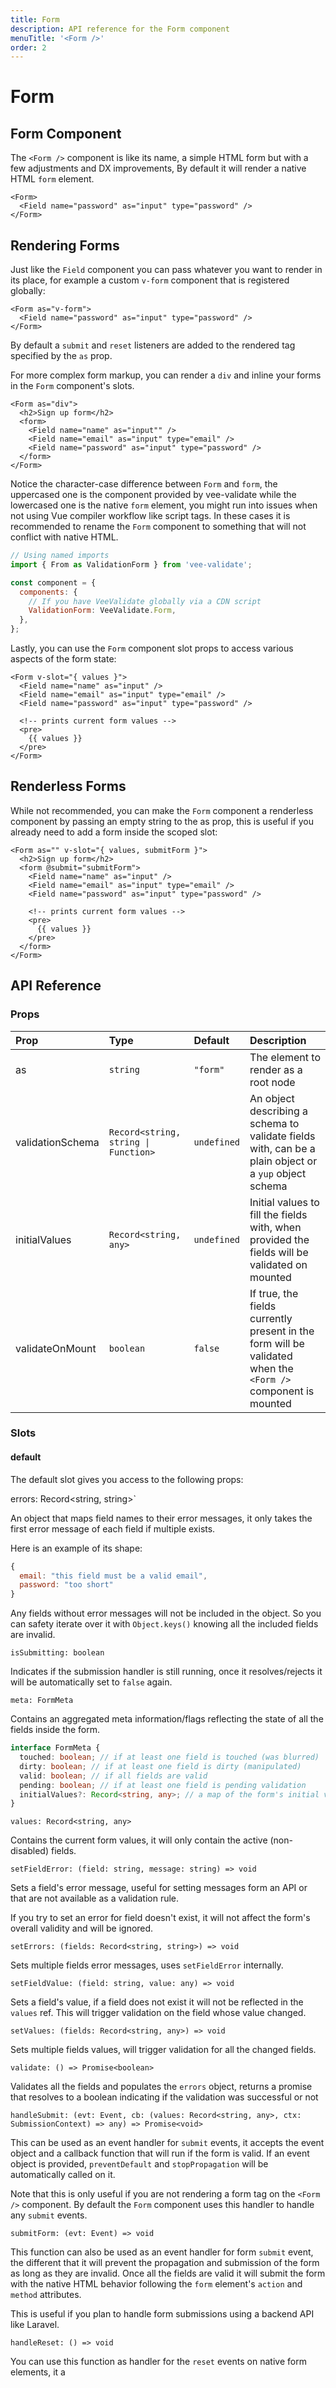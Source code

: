 ```yaml
---
title: Form
description: API reference for the Form component
menuTitle: '<Form />'
order: 2
---
```


# Form

## Form Component

The `<Form />` component is like its name, a simple HTML form but with a few adjustments and DX improvements, By default it will render a native HTML `form` element.

```vue
<Form>
  <Field name="password" as="input" type="password" />
</Form>
```

## Rendering Forms

Just like the `Field` component you can pass whatever you want to render in its place, for example a custom `v-form` component that is registered globally:

```vue
<Form as="v-form">
  <Field name="password" as="input" type="password" />
</Form>
```

By default a `submit` and `reset` listeners are added to the rendered tag specified by the `as` prop.

For more complex form markup, you can render a `div` and inline your forms in the `Form` component's slots.

```vue
<Form as="div">
  <h2>Sign up form</h2>
  <form>
    <Field name="name" as="input"" />
    <Field name="email" as="input" type="email" />
    <Field name="password" as="input" type="password" />
  </form>
</Form>
```

<doc-tip type="danger" title="HTML Case Insensitivity">

Notice the character-case difference between `Form` and `form`, the uppercased one is the component provided by vee-validate while the lowercased one is the native `form` element, you might run into issues when not using Vue compiler workflow like script tags. In these cases it is recommended to rename the `Form` component to something that will not conflict with native HTML.

```js
// Using named imports
import { From as ValidationForm } from 'vee-validate';

const component = {
  components: {
    // If you have VeeValidate globally via a CDN script
    ValidationForm: VeeValidate.Form,
  },
};
```

</doc-tip>

Lastly, you can use the `Form` component slot props to access various aspects of the form state:

```vue
<Form v-slot="{ values }">
  <Field name="name" as="input" />
  <Field name="email" as="input" type="email" />
  <Field name="password" as="input" type="password" />

  <!-- prints current form values -->
  <pre>
    {{ values }}
  </pre>
</Form>
```

## Renderless Forms

While not recommended, you can make the `Form` component a renderless component by passing an empty string to the as prop, this is useful if you already need to add a form inside the scoped slot:

```vue
<Form as="" v-slot="{ values, submitForm }">
  <h2>Sign up form</h2>
  <form @submit="submitForm">
    <Field name="name" as="input" />
    <Field name="email" as="input" type="email" />
    <Field name="password" as="input" type="password" />

    <!-- prints current form values -->
    <pre>
      {{ values }}
    </pre>
  </form>
</Form>
```

## API Reference

### Props

| Prop             | Type                                 | Default     | Description                                                                                                  |
| :--------------- | :----------------------------------- | :---------- | :----------------------------------------------------------------------------------------------------------- |
| as               | `string`                             | `"form"`    | The element to render as a root node                                                                         |
| validationSchema | `Record<string, string \| Function>` | `undefined` | An object describing a schema to validate fields with, can be a plain object or a `yup` object schema        |
| initialValues    | `Record<string, any>`                | `undefined` | Initial values to fill the fields with, when provided the fields will be validated on mounted                |
| validateOnMount  | `boolean`                            | `false`     | If true, the fields currently present in the form will be validated when the `<Form />` component is mounted |

### Slots

#### default

The default slot gives you access to the following props:

<code-title level="4">

errors: Record<string, string>`

</code-title>

An object that maps field names to their error messages, it only takes the first error message of each field if multiple exists.

Here is an example of its shape:

```js
{
  email: "this field must be a valid email",
  password: "too short"
}
```

Any fields without error messages will not be included in the object. So you can safety iterate over it with `Object.keys()` knowing all the included fields are invalid.

<code-title level="4">

`isSubmitting: boolean`

</code-title>

Indicates if the submission handler is still running, once it resolves/rejects it will be automatically set to `false` again.

<code-title level="4">

`meta: FormMeta`

</code-title>

Contains an aggregated meta information/flags reflecting the state of all the fields inside the form.

```typescript
interface FormMeta {
  touched: boolean; // if at least one field is touched (was blurred)
  dirty: boolean; // if at least one field is dirty (manipulated)
  valid: boolean; // if all fields are valid
  pending: boolean; // if at least one field is pending validation
  initialValues?: Record<string, any>; // a map of the form's initial values
}
```

<code-title level="4">

`values: Record<string, any>`

</code-title>

Contains the current form values, it will only contain the active (non-disabled) fields.

<code-title level="4">

`setFieldError: (field: string, message: string) => void`

</code-title>

Sets a field's error message, useful for setting messages form an API or that are not available as a validation rule.

If you try to set an error for field doesn't exist, it will not affect the form's overall validity and will be ignored.

<code-title level="4">

`setErrors: (fields: Record<string, string>) => void`

</code-title>

Sets multiple fields error messages, uses `setFieldError` internally.

<code-title level="4">

`setFieldValue: (field: string, value: any) => void`

</code-title>

Sets a field's value, if a field does not exist it will not be reflected in the `values` ref. This will trigger validation on the field whose value changed.

<code-title level="4">

`setValues: (fields: Record<string, any>) => void`

</code-title>

Sets multiple fields values, will trigger validation for all the changed fields.

<code-title level="4">

`validate: () => Promise<boolean>`

</code-title>

Validates all the fields and populates the `errors` object, returns a promise that resolves to a boolean indicating if the validation was successful or not

<code-title level="4">

`handleSubmit: (evt: Event, cb: (values: Record<string, any>, ctx: SubmissionContext) => any) => Promise<void>`

</code-title>

This can be used as an event handler for `submit` events, it accepts the event object and a callback function that will run if the form is valid. If an event object is provided, `preventDefault` and `stopPropagation` will be automatically called on it.

Note that this is only useful if you are not rendering a form tag on the `<Form />` component. By default the `Form` component uses this handler to handle any `submit` events.

<code-title level="4">

`submitForm: (evt: Event) => void`

</code-title>

This function can also be used as an event handler for form `submit` event, the different that it will prevent the propagation and submission of the form as long as they are invalid. Once all the fields are valid it will submit the form with the native HTML behavior following the `form` element's `action` and `method` attributes.

This is useful if you plan to handle form submissions using a backend API like Laravel.

<code-title level="4">

`handleReset: () => void`

</code-title>

You can use this function as handler for the `reset` events on native form elements, it a
